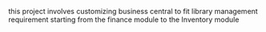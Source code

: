 this project involves  customizing business central to fit library management requirement starting from the finance module to the Inventory module
